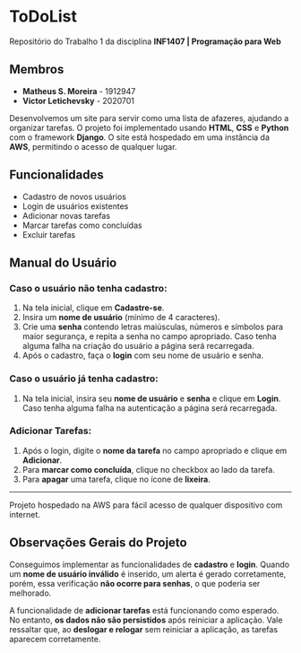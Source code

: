 # ToDoList

Repositório do Trabalho 1 da disciplina **INF1407 | Programação para Web**

## Membros
- **Matheus S. Moreira** - 1912947
- **Victor Letichevsky** - 2020701

Desenvolvemos um site para servir como uma lista de afazeres, ajudando a organizar tarefas. O projeto foi implementado usando **HTML**, **CSS** e **Python** com o framework **Django**. O site está hospedado em uma instância da **AWS**, permitindo o acesso de qualquer lugar.

## Funcionalidades
- Cadastro de novos usuários
- Login de usuários existentes
- Adicionar novas tarefas
- Marcar tarefas como concluídas
- Excluir tarefas

## Manual do Usuário

### Caso o usuário **não tenha cadastro**:
1. Na tela inicial, clique em **Cadastre-se**.
2. Insira um **nome de usuário** (mínimo de 4 caracteres).
3. Crie uma **senha** contendo letras maiúsculas, números e símbolos para maior segurança, e repita a senha no campo apropriado. Caso tenha alguma falha na criação do usuário a página será recarregada.
4. Após o cadastro, faça o **login** com seu nome de usuário e senha.

### Caso o usuário **já tenha cadastro**:
1. Na tela inicial, insira seu **nome de usuário** e **senha** e clique em **Login**. Caso tenha alguma falha na autenticação a página será recarregada.

### Adicionar Tarefas:
1. Após o login, digite o **nome da tarefa** no campo apropriado e clique em **Adicionar**.
2. Para **marcar como concluída**, clique no checkbox ao lado da tarefa.
3. Para **apagar** uma tarefa, clique no ícone de **lixeira**.

---

Projeto hospedado na AWS para fácil acesso de qualquer dispositivo com internet.

## Observações Gerais do Projeto

Conseguimos implementar as funcionalidades de **cadastro** e **login**. Quando um **nome de usuário inválido** é inserido, um alerta é gerado corretamente, porém, essa verificação **não ocorre para senhas**, o que poderia ser melhorado.

A funcionalidade de **adicionar tarefas** está funcionando como esperado. No entanto, **os dados não são persistidos** após reiniciar a aplicação. Vale ressaltar que, ao **deslogar e relogar** sem reiniciar a aplicação, as tarefas aparecem corretamente.